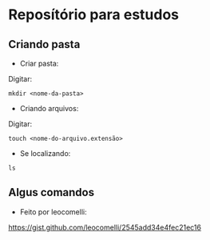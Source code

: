# Reposítório para estudos
## Criando pasta

+ Criar pasta:

Digitar:

```
mkdir <nome-da-pasta>
```

+ Criando arquivos:

Digitar:

```
touch <nome-do-arquivo.extensão>
```

+ Se localizando:

```
ls
```


## Algus comandos

+ Feito por leocomelli:

https://gist.github.com/leocomelli/2545add34e4fec21ec16
